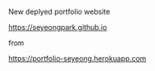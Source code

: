
New deplyed portfolio website <p>
https://seyeongpark.github.io

from  <p>
https://portfolio-seyeong.herokuapp.com
